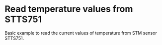 Read temperature values from STTS751
====================================

Basic example to read the current values of temperature from STM sensor STTS751.